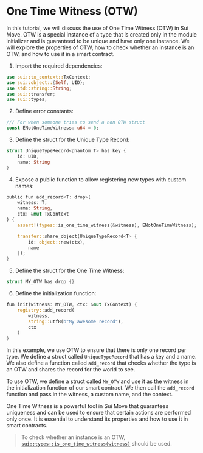 # One Time Witness (OTW)

In this tutorial, we will discuss the use of One Time Witness (OTW) in Sui Move. OTW is a special instance of a type that is created only in the module initializer and is guaranteed to be unique and have only one instance. We will explore the properties of OTW, how to check whether an instance is an OTW, and how to use it in a smart contract.

1. Import the required dependencies:

```rust
use sui::tx_context::TxContext;
use sui::object::{Self, UID};
use std::string::String;
use sui::transfer;
use sui::types;
```

2. Define error constants:

```rust
/// For when someone tries to send a non OTW struct
const ENotOneTimeWitness: u64 = 0;
```

3. Define the struct for the Unique Type Record:

```rust
struct UniqueTypeRecord<phantom T> has key {
    id: UID,
    name: String
}
```

4. Expose a public function to allow registering new types with custom names:

```rust
public fun add_record<T: drop>(
    witness: T,
    name: String,
    ctx: &mut TxContext
) {
    assert!(types::is_one_time_witness(&witness), ENotOneTimeWitness);

    transfer::share_object(UniqueTypeRecord<T> {
        id: object::new(ctx),
        name
    });
}
```

5. Define the struct for the One Time Witness:

```rust
struct MY_OTW has drop {}
```

6. Define the initialization function:

```rust
fun init(witness: MY_OTW, ctx: &mut TxContext) {
    registry::add_record(
        witness,
        string::utf8(b"My awesome record"),
        ctx
    )
}
```

In this example, we use OTW to ensure that there is only one record per type. We define a struct called `UniqueTypeRecord` that has a key and a name. We also define a function called `add_record` that checks whether the type is an OTW and shares the record for the world to see.

To use OTW, we define a struct called `MY_OTW` and use it as the witness in the initialization function of our smart contract. We then call the `add_record` function and pass in the witness, a custom name, and the context.

One Time Witness is a powerful tool in Sui Move that guarantees uniqueness and can be used to ensure that certain actions are performed only once. It is essential to understand its properties and how to use it in smart contracts.

> To check whether an instance is an OTW, [`sui::types::is_one_time_witness(witness)`](https://github.com/MystenLabs/sui/blob/main/crates/sui-framework/sources/types.move) should be used.
